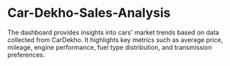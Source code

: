 # Car-Dekho-Sales-Analysis
The dashboard provides insights into  cars' market trends based on data  collected from CarDekho. It highlights key metrics such as average price, mileage,  engine performance, fuel type distribution, and transmission preferences. 
